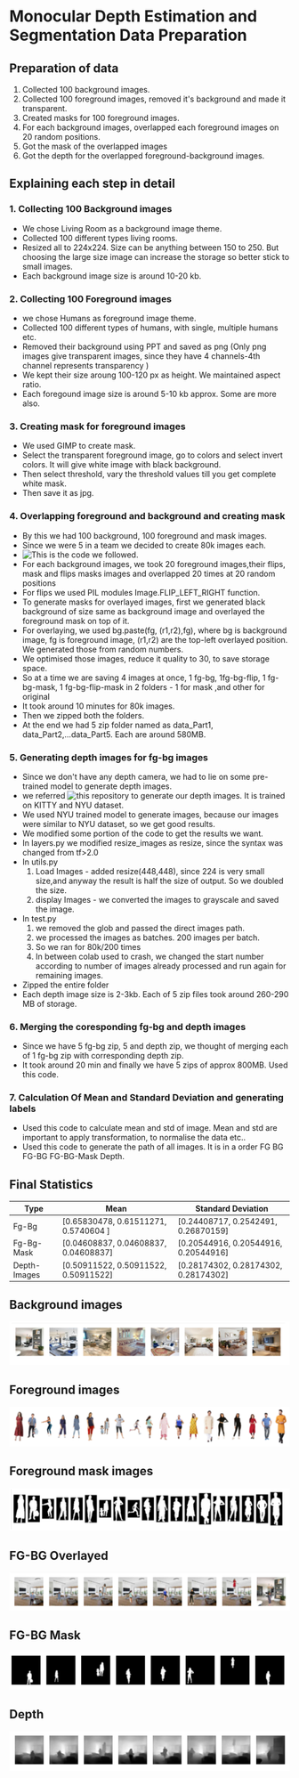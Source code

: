 
# Monocular Depth Estimation and Segmentation Data Preparation

## Preparation of data
1. Collected 100 background images.
2. Collected 100 foreground images, removed it's background and made it transparent.
3. Created masks for 100 foreground images.
4. For each background images, overlapped each foreground images on 20 random positions.
5. Got the mask of the overlapped images
6. Got the depth for the overlapped foreground-background images.

## Explaining each step in detail
### 1. Collecting 100 Background images
* We chose Living Room as a background image theme.
* Collected 100 different types living rooms.
* Resized all to 224x224. Size can be anything between 150 to 250. But choosing the large size image can increase the storage so better stick to small images.
* Each background image size is around 10-20 kb.

### 2. Collecting 100 Foreground images
* we chose Humans as foreground image theme.
* Collected 100 different types of humans, with single, multiple humans etc.
* Removed their background using PPT and saved as png (Only png images give transparent images, since they have 4 channels-4th channel represents transparency )
* We kept their size aroung 100-120 px as height. We maintained aspect ratio.
* Each foregound image size is around 5-10 kb approx. Some are more also.

### 3. Creating mask for foreground images
* We used GIMP to create mask.
* Select the transparent foreground image, go to colors and select invert colors. It will give white image with black background.
* Then select threshold, vary the threshold values till you get complete white mask.
* Then save it as jpg.

### 4. Overlapping foreground and background and creating mask
* By this we had 100 background, 100 foreground and mask images.
* Since we were 5 in a team we decided to create 80k images each.
* ![This](https://github.com/Noopuragr/EVA4/blob/master/S14-15/S14_Overlaying_and_masking_v2.ipynb)  is the code we followed.
* For each background images, we took 20 foreground images,their flips, mask and flips masks images and overlapped 20 times at 20 random positions
* For flips we used PIL modules Image.FLIP_LEFT_RIGHT function.
* To generate masks for overlayed images, first we generated black background of size same as background image and overlayed the foreground mask on top of it.
* For overlaying, we used bg.paste(fg, (r1,r2),fg), where bg is background image, fg is foreground image, (r1,r2) are the top-left overlayed position. We generated those from random numbers.
* We optimised those images, reduce it quality to 30, to save storage space.
* So at a time we are saving 4 images at once, 1 fg-bg, 1fg-bg-flip, 1 fg-bg-mask, 1 fg-bg-flip-mask in 2 folders - 1 for mask ,and other for original
* It took around 10 minutes for 80k images.
* Then we zipped both the folders.
* At the end we had 5 zip folder named as data_Part1, data_Part2,...data_Part5. Each are around 580MB.

### 5. Generating depth images for fg-bg images
* Since we don't have any depth camera, we had to lie on some pre-trained model to generate depth images.
* we referred ![this](https://github.com/ialhashim/DenseDepth) repository to generate our depth images. It is trained on KITTY and NYU dataset.
* We used NYU trained model to generate images, because our images were similar to NYU dataset, so we get good results.
* We modified some portion of the code to get the results we want.
* In layers.py we modified resize_images as resize, since the syntax was changed from tf>2.0
* In utils.py
    1. Load Images - added resize(448,448), since 224 is very small size,and anyway the result is half the size of output. So we doubled the size.
    2. display Images - we converted the images to grayscale and saved the image.
* In test.py
    1. we removed the glob and passed the direct images path.
    2.  we processed the images as batches. 200 images per batch.
    3. So we ran for 80k/200 times
    4. In between colab used to crash, we changed the start number according to number of images already processed and run again for remaining images.
* Zipped the entire folder
* Each depth image size is 2-3kb. Each of 5 zip files took around 260-290 MB of storage.

### 6. Merging the coresponding fg-bg and depth images
* Since we have 5 fg-bg zip, 5 and depth zip, we thought of merging each of 1 fg-bg zip with corresponding depth zip.
* It took around 20 min and finally we have 5 zips of approx 800MB. Used this code.

### 7. Calculation Of Mean and Standard Deviation and generating labels
* Used this code to calculate mean and std of image. Mean and std are important to apply transformation, to normalise the data etc..
* Used this code to generate the path of all images. It is in a order FG BG FG-BG FG-BG-Mask Depth.

## Final Statistics

| Type | Mean | Standard Deviation |
| -----|------|--------------------|
|Fg-Bg |[0.65830478, 0.61511271, 0.5740604 ]| [0.24408717, 0.2542491, 0.26870159] |
| Fg-Bg-Mask | [0.04608837, 0.04608837, 0.04608837] | [0.20544916, 0.20544916, 0.20544916] |
| Depth-Images | [0.50911522, 0.50911522, 0.50911522] | [0.28174302, 0.28174302, 0.28174302] |


## Background images
![](https://github.com/Noopuragr/EVA4/blob/master/S14-15/background.PNG)
## Foreground images
![](https://github.com/Noopuragr/EVA4/blob/master/S14-15/foreground.PNG)
## Foreground mask images
![](https://github.com/Noopuragr/EVA4/blob/master/S14-15/fg_mask.PNG)
## FG-BG Overlayed
![](https://github.com/Noopuragr/EVA4/blob/master/S14-15/fg_and_bg.PNG)
## FG-BG Mask
![](https://github.com/Noopuragr/EVA4/blob/master/S14-15/fg_bg_mask.PNG)
## Depth
![](https://github.com/Noopuragr/EVA4/blob/master/S14-15/fg_bg_depth.PNG)


